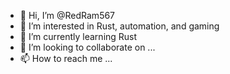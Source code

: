 - 👋 Hi, I’m @RedRam567
- 👀 I’m interested in Rust, automation, and gaming
- 🌱 I’m currently learning Rust
- 💞️ I’m looking to collaborate on ...
- 📫 How to reach me ...

<!---
RedRam567/RedRam567 is a ✨ special ✨ repository because its `README.md` (this file) appears on your GitHub profile.
You can click the Preview link to take a look at your changes.
--->
